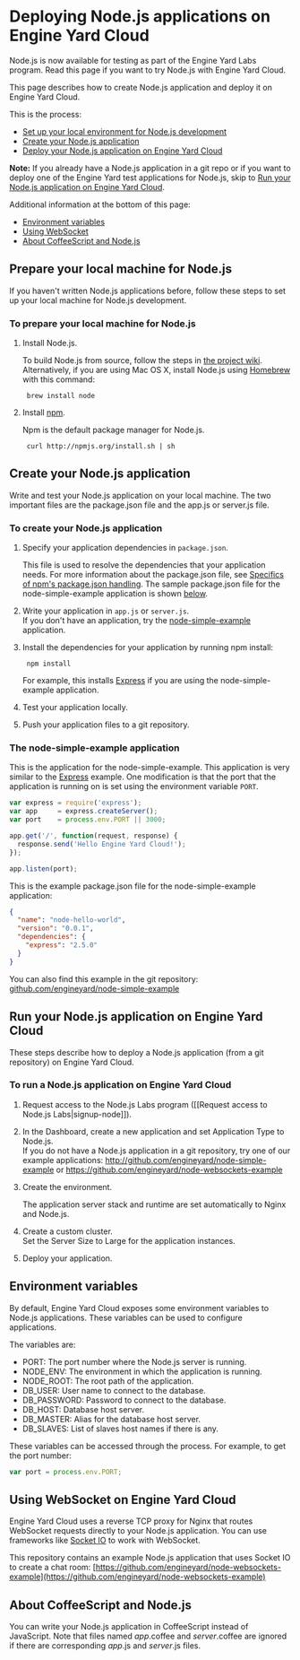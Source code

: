 # Deploying Node.js applications on Engine Yard Cloud

Node.js is now available for testing as part of the Engine Yard Labs program. Read this page if you want to try Node.js with Engine Yard Cloud.

This page describes how to create Node.js application and deploy it on Engine Yard Cloud.

This is the process:

* [Set up your local environment for Node.js development][1]
* [Create your Node.js application][2]
* [Deploy your Node.js application on Engine Yard Cloud][3]

**Note:** If you already have a Node.js application in a git repo or if you want to deploy one of the Engine Yard test applications for Node.js, skip to [Run your Node.js application on Engine Yard Cloud][3].

Additional information at the bottom of this page: 

* [Environment variables][4]
* [Using WebSocket][5]
* [About CoffeeScript and Node.js][7]


<h2 id="topic1">Prepare your local machine for Node.js</h2>

If you haven't written Node.js applications before, follow these steps to set up your local machine for Node.js development. 

<h3>To prepare your local machine for Node.js</h3>

1. Install Node.js.  

    To build Node.js from source, follow the steps in [the project wiki](https://github.com/joyent/node/wiki/Installation).  
    Alternatively, if you are using Mac OS X, install Node.js using [Homebrew](http://mxcl.github.com/homebrew/) with this command: 

        brew install node

2. Install [npm](http://npmjs.org/).

    Npm is the default package manager for Node.js.

        curl http://npmjs.org/install.sh | sh

<h2 id="topic2">Create your Node.js application</h2>

Write and test your Node.js application on your local machine. The two important files are the package.json file and the app.js or server.js file.


<h3>To create your Node.js application</h3>

1. Specify your application dependencies in `package.json`.  

    This file is used to resolve the dependencies that your application needs. For more information about the package.json file, see [Specifics of npm's package.json handling](http://npmjs.org/doc/json.html). The sample package.json file for the node-simple-example application is shown [below][6].

2. Write your application in `app.js` or `server.js`.  
    If you don't have an application, try the [node-simple-example][6] application.

3. Install the dependencies for your application by running npm install:  

        npm install

    For example, this installs [Express](http://expressjs.com) if you are using the node-simple-example application.

4. Test your application locally.

5. Push your application files to a git repository.

<h3 id="topic6">The node-simple-example application</h3>

This is the application for the node-simple-example. This application is very similar to the [Express](http://expressjs.com/) example. One modification is that the port that the application is running on is set using the environment variable `PORT`. 

```javascript
var express = require('express');
var app     = express.createServer();
var port    = process.env.PORT || 3000;

app.get('/', function(request, response) {
  response.send('Hello Engine Yard Cloud!');
});

app.listen(port);
```
This is the example package.json file for the node-simple-example application:

```json
{
  "name": "node-hello-world",
  "version": "0.0.1",
  "dependencies": {
    "express": "2.5.0"
  }
}
```


You can also find this example in the git repository: [github.com/engineyard/node-simple-example](http://github.com/engineyard/node-simple-example)

<h2 id="topic3">Run your Node.js application on Engine Yard Cloud</h2>

These steps describe how to deploy a Node.js application (from a git repository) on Engine Yard Cloud.

<h3>To run a Node.js application on Engine Yard Cloud</h3>

1. Request access to the Node.js Labs program ([[Request access to Node.js Labs|signup-node]]).

2. In the Dashboard, create a new application and set Application Type to Node.js.  
    If you do not have a Node.js application in a git repository, try one of our example applications: http://github.com/engineyard/node-simple-example or https://github.com/engineyard/node-websockets-example

3. Create the environment.  

    The application server stack and runtime are set automatically to Nginx and Node.js.

4. Create a custom cluster.  
    Set the Server Size to Large for the application instances.

5. Deploy your application.


<h2 id="topic4"> Environment variables </h2>

By default, Engine Yard Cloud exposes some environment variables to Node.js applications. These variables can be used to configure applications.

The variables are:

- PORT: The port number where the Node.js server is running.
- NODE_ENV: The environment in which the application is running.
- NODE_ROOT: The root path of the application.
- DB_USER: User name to connect to the database.
- DB_PASSWORD: Password to connect to the database.
- DB_HOST: Database host server.
- DB_MASTER: Alias for the database host server.
- DB_SLAVES: List of slaves host names if there is any.

These variables can be accessed through the process. For example, to get the port number:

```javascript
var port = process.env.PORT;
```

<h2 id="topic5">Using WebSocket on Engine Yard Cloud</h2>

Engine Yard Cloud uses a reverse TCP proxy for Nginx that routes WebSocket requests directly to your Node.js application. You can use frameworks like [Socket IO](http://socket.io/) to work with WebSocket.

This repository contains an example Node.js application that uses Socket IO to create a chat room: [https://github.com/engineyard/node-websockets-example](https://github.com/engineyard/node-websockets-example)

<h2 id="topic7">About CoffeeScript and Node.js</h2>

You can write your Node.js application in CoffeeScript instead of JavaScript. 
Note that files named *app*.coffee and *server*.coffee are ignored if there are corresponding *app*.js and *server*.js files.


[1]: #topic1        "topic1"
[2]: #topic2        "topic2"
[3]: #topic3        "topic3"
[4]: #topic4        "topic4"
[5]: #topic5        "topic5"
[6]: #topic6        "topic6"
[7]: #topic7        "topic7"
